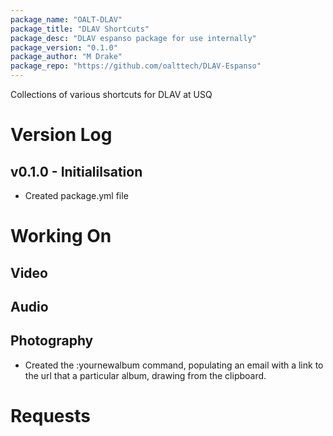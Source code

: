 ```yaml
---
package_name: "OALT-DLAV"
package_title: "DLAV Shortcuts"
package_desc: "DLAV espanso package for use internally"
package_version: "0.1.0"
package_author: "M Drake"
package_repo: "https://github.com/oalttech/DLAV-Espanso"
---
```

Collections of various shortcuts for DLAV at USQ

# Version Log
## v0.1.0 - Initialilsation
- Created package.yml file


# Working On
## Video
## Audio
## Photography
- Created the :yournewalbum command, populating an email with a link to the url that a particular album, drawing from the clipboard.

# Requests

